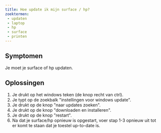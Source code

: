 ```yaml
---
title: Hoe update ik mijn surface / hp?
zoektermen:
 - updaten
 - laptop
 - hp
 - surface
 - printen
---
```


## Symptomen

Je moet je surface of hp updaten.


## Oplossingen

1. Je drukt op het windows teken (de knop recht van ctrl).
2. Je typt op de zoekbalk "instellingen voor windows update".
3. Je drukt op de knop "naar updates zoeken".
4. Je drukt op de knop "downloaden en installeren".
5. Je drukt op de knop "restart".
6. Na dat je surface/hp opnieuw is opgestart, voer stap 1-3 opnieuw uit tot er komt te staan dat je toestel up-to-date is. 